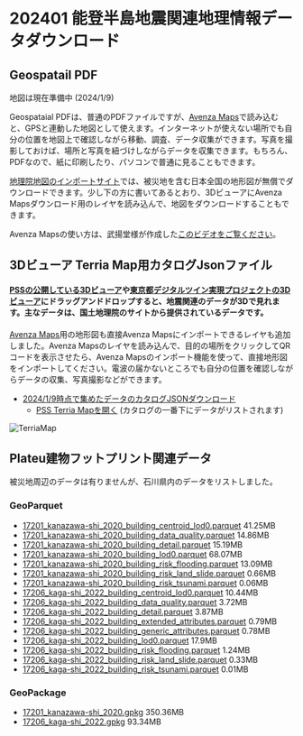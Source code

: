 # 202401 能登半島地震関連地理情報データダウンロード

## Geospatail PDF
地図は現在準備中 (2024/1/9)

Geospataial PDFは、普通のPDFファイルですが、[Avenza Maps](https://avenzamaps.jp/)で読み込むと、GPSと連動した地図として使えます。インターネットが使えない場所でも自分の位置を地図上で確認しながら移動、調査、データ収集ができます。写真を撮影しておけば、場所と写真を紐づけしながらデータを収集できます。もちろん、PDFなので、紙に印刷したり、パソコンで普通に見ることもできます。

[地理院地図のインポートサイト](https://avenzamaps.jp/?page_id=2494)では、被災地を含む日本全国の地形図が無償でダウンロードできます。少し下の方に書いてあるとおり、3DビューアにAvenza Mapsダウンロード用のレイヤを読み込んで、地図をダウンロードすることもできます。

Avenza Mapsの使い方は、武揚堂様が作成した[このビデオをご覧ください](https://www.youtube.com/watch?v=YMHlxKw4YsQ)。

## 3Dビューア Terria Map用カタログJsonファイル
#### [PSSの公開している3Dビューア](https://pss-terria.com/)や[東京都デジタルツイン実現プロジェクトの3Dビューア](https://3dview.tokyo-digitaltwin.metro.tokyo.lg.jp/)にドラッグアンドドロップすると、地震関連のデータが3Dで見れます。主なデータは、国土地理院のサイトから提供されているデータです。
[Avenza Maps](https://avenzamaps.jp/)用の地形図も直接Avenza Mapsにインポートできるレイヤも追加しました。Avenza Mapsのレイヤを読み込んで、目的の場所をクリックしてQRコードを表示させたら、Avenza Mapsのインポート機能を使って、直接地形図をインポートしてください。電波の届かないところでも自分の位置を確認しながらデータの収集、写真撮影などができます。
* [2024/1/9時点で集めたデータのカタログJSONダウンロード](https://flateau.s3.ap-northeast-1.amazonaws.com/data/noto_earthquake/catalog/noto_earthquake_20240109.json)
  * [PSS Terria Mapを開く](https://pss-terria.com/#clean&map=3d&https://flateau.s3.ap-northeast-1.amazonaws.com/data/noto_earthquake/catalog/noto_earthquake_20240109.json) (カタログの一番下にデータがリストされます)

![TerriaMap](https://flateau.s3.ap-northeast-1.amazonaws.com/data/noto_earthquake/images/2024-01-09_12-19-11.png)


## Plateu建物フットプリント関連データ
被災地周辺のデータは有りませんが、石川県内のデータをリストしました。
### GeoParquet
* [17201_kanazawa-shi_2020_building_centroid_lod0.parquet](https://flateau.s3.ap-northeast-1.amazonaws.com/data/plateau/2022/buildings202312/gpqt/17201_kanazawa-shi_2020_building_centroid_lod0.parquet) 41.25MB
* [17201_kanazawa-shi_2020_building_data_quality.parquet](https://flateau.s3.ap-northeast-1.amazonaws.com/data/plateau/2022/buildings202312/gpqt/17201_kanazawa-shi_2020_building_data_quality.parquet) 14.86MB
* [17201_kanazawa-shi_2020_building_detail.parquet](https://flateau.s3.ap-northeast-1.amazonaws.com/data/plateau/2022/buildings202312/gpqt/17201_kanazawa-shi_2020_building_detail.parquet) 15.19MB
* [17201_kanazawa-shi_2020_building_lod0.parquet](https://flateau.s3.ap-northeast-1.amazonaws.com/data/plateau/2022/buildings202312/gpqt/17201_kanazawa-shi_2020_building_lod0.parquet) 68.07MB
* [17201_kanazawa-shi_2020_building_risk_flooding.parquet](https://flateau.s3.ap-northeast-1.amazonaws.com/data/plateau/2022/buildings202312/gpqt/17201_kanazawa-shi_2020_building_risk_flooding.parquet) 13.09MB
* [17201_kanazawa-shi_2020_building_risk_land_slide.parquet](https://flateau.s3.ap-northeast-1.amazonaws.com/data/plateau/2022/buildings202312/gpqt/17201_kanazawa-shi_2020_building_risk_land_slide.parquet) 0.66MB
* [17201_kanazawa-shi_2020_building_risk_tsunami.parquet](https://flateau.s3.ap-northeast-1.amazonaws.com/data/plateau/2022/buildings202312/gpqt/17201_kanazawa-shi_2020_building_risk_tsunami.parquet) 0.06MB
* [17206_kaga-shi_2022_building_centroid_lod0.parquet](https://flateau.s3.ap-northeast-1.amazonaws.com/data/plateau/2022/buildings202312/gpqt/17206_kaga-shi_2022_building_centroid_lod0.parquet) 10.44MB
* [17206_kaga-shi_2022_building_data_quality.parquet](https://flateau.s3.ap-northeast-1.amazonaws.com/data/plateau/2022/buildings202312/gpqt/17206_kaga-shi_2022_building_data_quality.parquet) 3.72MB
* [17206_kaga-shi_2022_building_detail.parquet](https://flateau.s3.ap-northeast-1.amazonaws.com/data/plateau/2022/buildings202312/gpqt/17206_kaga-shi_2022_building_detail.parquet) 3.87MB
* [17206_kaga-shi_2022_building_extended_attributes.parquet](https://flateau.s3.ap-northeast-1.amazonaws.com/data/plateau/2022/buildings202312/gpqt/17206_kaga-shi_2022_building_extended_attributes.parquet) 0.79MB
* [17206_kaga-shi_2022_building_generic_attributes.parquet](https://flateau.s3.ap-northeast-1.amazonaws.com/data/plateau/2022/buildings202312/gpqt/17206_kaga-shi_2022_building_generic_attributes.parquet) 0.78MB
* [17206_kaga-shi_2022_building_lod0.parquet](https://flateau.s3.ap-northeast-1.amazonaws.com/data/plateau/2022/buildings202312/gpqt/17206_kaga-shi_2022_building_lod0.parquet) 17.9MB
* [17206_kaga-shi_2022_building_risk_flooding.parquet](https://flateau.s3.ap-northeast-1.amazonaws.com/data/plateau/2022/buildings202312/gpqt/17206_kaga-shi_2022_building_risk_flooding.parquet) 1.24MB
* [17206_kaga-shi_2022_building_risk_land_slide.parquet](https://flateau.s3.ap-northeast-1.amazonaws.com/data/plateau/2022/buildings202312/gpqt/17206_kaga-shi_2022_building_risk_land_slide.parquet) 0.33MB
* [17206_kaga-shi_2022_building_risk_tsunami.parquet](https://flateau.s3.ap-northeast-1.amazonaws.com/data/plateau/2022/buildings202312/gpqt/17206_kaga-shi_2022_building_risk_tsunami.parquet) 0.01MB

### GeoPackage
* [17201_kanazawa-shi_2020.gpkg](https://flateau.s3.ap-northeast-1.amazonaws.com/data/plateau/2022/buildings202312/gpkg/17201_kanazawa-shi_2020.gpkg) 350.36MB
* [17206_kaga-shi_2022.gpkg](https://flateau.s3.ap-northeast-1.amazonaws.com/data/plateau/2022/buildings202312/gpkg/17206_kaga-shi_2022.gpkg) 93.34MB
